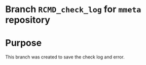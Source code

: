 # Branch `RCMD_check_log` for `mmeta` repository

# Purpose 
This branch was created to save the check log and error.


